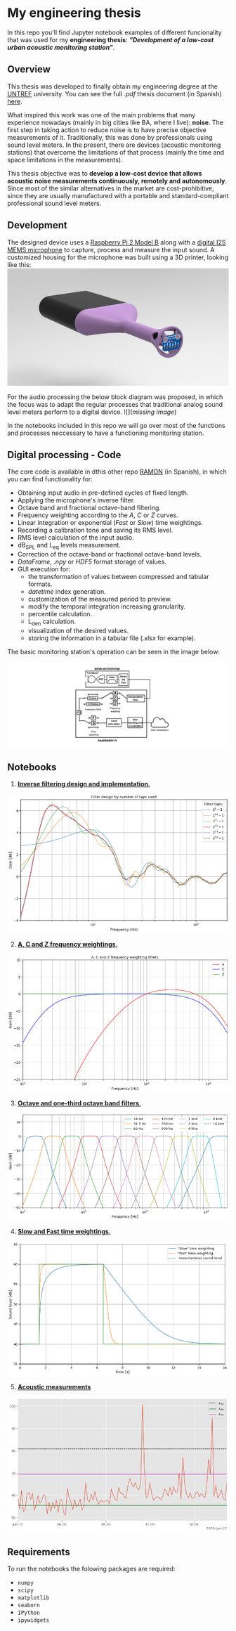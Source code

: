 # My engineering thesis

In this repo you'll find Jupyter notebook examples of different funcionality that was used for my **engineering thesis**: **_"Development of a low-cost urban acoustic monitoring station"_**.

## Overview
This thesis was developed to finally obtain my engineering degree at the [UNTREF](https://www.untref.edu.ar/carrera/ingenieria-de-sonido) university. You can see the full _.pdf_ thesis document (in Spanish) [here](doc/Iaquinta,%20Tomás%20-%20Desarrollo%20de%20una%20estación%20de%20monitoreo%20acústico%20urbano%20de%20bajo%20costo.pdf).

What inspired this work was one of the main problems that many experience nowadays (mainly in big cities like BA, where I live): **noise**. The first step in taking action to reduce noise is to have precise objective measurements of it. Traditionally, this was done by professionals using sound level meters. In the present, there are devices (acoustic monitoring stations) that overcome the limitations of that process (mainly the time and space limitations in the measurements).

This thesis objective was to **develop a low-cost device that allows acoustic noise measurements continuously, remotely and autonomously**. Since most of the similar alternatives in the market are cost-prohibitive, since they are usually manufactured with a portable and standard-compliant professional sound level meters.

## Development
The designed device uses a [Raspberry Pi 2 Model B](https://www.raspberrypi.org/products/raspberry-pi-2-model-b/) along with a [digital I2S MEMS microphone](https://www.adafruit.com/product/3421) to capture, process and measure the input sound. A customized housing for the microphone was built using a 3D printer, looking like this:
![3D device model](/img/model.jpg)

For the audio processing the below block diagram was proposed, in which the focus was to adapt the regular processes that traditional analog sound level meters perform to a digital device. ![](_missing image_)

In the notebooks included in this repo we will go over most of the functions and processes neccessary to have a functioning monitoring station.

##  Digital processing - Code
The core code is available in dthis other repo [RAMON](https://github.com/tiaqui/ramon) (in Spanish), in which you can find functionality for:

* Obtaining input audio in pre-defined cycles of fixed length.
* Applying the microphone's inverse filter.
* Octave band and fractional octave-band filtering.
* Frequency weighting according to the _A_, _C_ or _Z_ curves.
* Linear integration or exponential (_Fast_ or _Slow_) time weightings.
* Recording a calibration tone and saving its RMS level.
* RMS level calculation of the input audio.
* dB<sub>SPL</sub> and L<sub>eq</sub> levels measurement.
* Correction of the octave-band or fractional octave-band levels.
* _DataFrame_, _.npy_ or _HDF5_ format storage of values.
* GUI execution for: 
    - the transformation of values between compressed and tabular formats.
    - _datetime_ index generation.
    - customization of the measured period to preview.
    - modify the temporal integration increasing granularity.
    - percentile calculation.
    - L<sub>den</sub> calculation.
    - visualization of the desired values.
    - storing the information in a tabular file (_.xlsx_ for example).

The basic monitoring station's operation can be seen in the image below:

![Monitoring station block diagram](/img/block_diagram.png)

## Notebooks
1. [**Inverse filtering design and implementation**.](/notebooks/1.%20Inverse%20filter%20design%20and%20implementation.ipynb)

![Notebook 1](/img/notebook_1.png)

2. [**A, C and Z frequency weightings**.](/notebooks/2.%20A,%20C%20and%20Z%20frequency%20weightings.ipynb)

![Notebook 2](/img/notebook_2.png)

3. [**Octave and one-third octave band filters**.](/notebooks/3.%20Octave%20and%20one-third%20octave%20band%20filters.ipynb)

![Notebook 3](/img/notebook_3.png)

4. [**Slow and Fast time weightings**.](/notebooks/4.%20Slow%20and%20Fast%20time%20weightings.ipynb)

![Notebook 4](/img/notebook_4.png)

5. [**Acoustic measurements**](/notebooks/5.%20Acoustic%20measurements.ipynb)

![Notebook 5](/img/notebook_5.png)

## Requirements
To run the notebooks the folowing packages are required:
* `numpy`
* `scipy`
* `matplotlib`
* `seaborn`
* `IPython`
* `ipywidgets`
